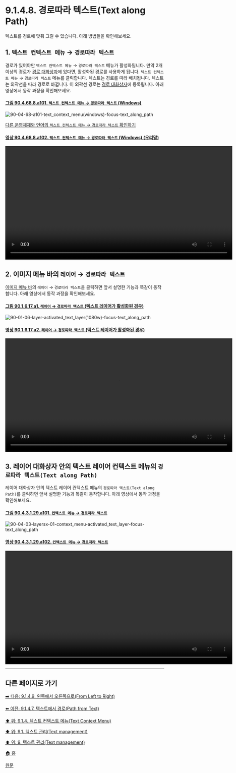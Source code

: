 # 9.1.4.8. 경로따라 텍스트(Text along Path)
텍스트를 경로에 맞춰 그릴 수 있습니다. 아래 방법들을 확인해보세요.

## 1. `텍스트 컨텍스트 메뉴` → `경로따라 텍스트`
경로가 있어야만 `텍스트 컨텍스트 메뉴` → `경로따라 텍스트` 메뉴가 활성화됩니다. 만약 2개 이상의 경로가 [경로 대화상자](./15-02-03-paths-dialog.md)에 있다면, 활성화된 경로를 사용하게 됩니다. `텍스트 컨텍스트 메뉴` → `경로따라 텍스트` 메뉴를 클릭합니다. 텍스트는 경로를 따라 배치됩니다. 텍스트는 외곽선을 따라 경로로 바뀝니다. 이 외곽선 경로는 [경로 대화상자](./15-02-03-paths-dialog.md)에 등록됩니다. 아래 영상에서 동작 과정을 확인해보세요.

<a id="90-04-68-08-a101"></a>

#### [그림 90.4.68.8.a101. `텍스트 컨텍스트 메뉴` → `경로따라 텍스트` (Windows)](./90-04-68-08-text_along_path.md#90-04-68-08-a101)
![90-04-68-a101-text_context_menu(windows)-focus-text_along_path](https://github.com/wonder13662/gimp/assets/15767104/d8bb9318-b804-4fc7-87aa-75dd425d0068)

[다른 운영체제와 언어의 `텍스트 컨텍스트 메뉴` → `경로따라 텍스트` 확인하기](./90-04-68-08-text_along_path.md#90-04-68-08-a201)

<a id="90-04-68-08-a102"></a>

#### [영상 90.4.68.8.a102. `텍스트 컨텍스트 메뉴` → `경로따라 텍스트` (Windows) (우리말)](./90-04-68-08-text_along_path.md#90-04-68-08-a102)
<video controls="controls" width="720" src="https://github.com/wonder13662/gimp/assets/15767104/a9461d21-1561-4a01-b23d-78813edab053"></video>

## 2. 이미지 메뉴 바의 `레이어` → `경로따라 텍스트`
[이미지 메뉴 바](./03-02-02-image-windowx-02-image-menu.md)의 `레이어` → `경로따라 텍스트`을 클릭하면 앞서 설명한 기능과 똑같이 동작합니다. 아래 영상에서 동작 과정을 확인해보세요.

<a id="90-01-06-17-a1"></a>

#### [그림 90.1.6.17.a1. `레이어` → `경로따라 텍스트` (텍스트 레이어가 활성화된 경우)](./90-01-06-layerx-17-text_along_path.md#90-01-06-17-a1)
![90-01-06-layer-activated_text_layer(1080w)-focus-text_along_path](https://github.com/wonder13662/gimp/assets/15767104/b1984799-39f9-442e-9be0-8dadbe878a7e)

<a id="90-01-06-17-a2"></a>

#### [영상 90.1.6.17.a2. `레이어` → `경로따라 텍스트` (텍스트 레이어가 활성화된 경우)](./90-01-06-layerx-17-text_along_path.md#90-01-06-17-a2)
<video controls="controls" width="720" src="https://github.com/wonder13662/gimp/assets/15767104/d0a59058-784d-4cf9-abd7-b2284e699b7b"></video>

## 3. 레이어 대화상자 안의 텍스트 레이어 컨텍스트 메뉴의 `경로따라 텍스트(Text along Path)`
레이어 대화상자 안의 텍스트 레이어 컨텍스트 메뉴의 `경로따라 텍스트(Text along Path)`를 클릭하면 앞서 설명한 기능과 똑같이 동작합니다. 아래 영상에서 동작 과정을 확인해보세요.

<a id="90-04-03-01-29-a101"></a>

#### [그림 90.4.3.1.29.a101. `컨텍스트 메뉴` → `경로따라 텍스트`](./90-04-03-layersx-01-context_menux-29-text_along_path.md#90-04-03-01-29-a101)
![90-04-03-layersx-01-context_menu-activated_text_layer-focus-text_along_path](https://github.com/wonder13662/gimp/assets/15767104/a0eecbc6-f787-4489-92b8-c0cc68ee31ac)

<a id="90-04-03-01-29-a102"></a>

#### [영상 90.4.3.1.29.a102. `컨텍스트 메뉴` → `경로따라 텍스트`](./90-04-03-layersx-01-context_menux-29-text_along_path.md#90-04-03-01-29-a102)
<video controls="controls" width="720" src="https://github.com/wonder13662/gimp/assets/15767104/e7a01554-cc39-43cb-af91-8d35bfe0e5b1"></video>

***

## 다른 페이지로 가기

[➡️ 다음: 9.1.4.9. 왼쪽에서 오른쪽으로(From Left to Right)](./09-01-04-09-from_left_to_right.md)

[⬅️ 이전: 9.1.4.7. 텍스트에서 경로(Path from Text)](./09-01-04-07-path_from_text.md)

[⬆️ 위: 9.1.4. 텍스트 컨텍스트 메뉴(Text Context Menu)](./09-01-04-00-text_context_menu.md)

[⬆️ 위: 9.1. 텍스트 관리(Text management)](./09-01-text-management.md)

[⬆️ 위: 9. 텍스트 관리(Text management)](./09-00-text-management.md)

[🏠 홈](./00-home.md)

[원문](https://docs.gimp.org/2.10/ko/gimp-image-text-management.html#text-context-menu)
